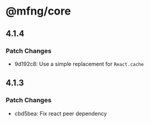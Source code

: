 # @mfng/core

## 4.1.4

### Patch Changes

- 9d192c8: Use a simple replacement for `React.cache`

## 4.1.3

### Patch Changes

- cbd5bea: Fix react peer dependency
